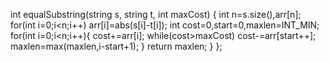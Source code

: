 int equalSubstring(string s, string t, int maxCost) {
int n=s.size(),arr[n];
for(int i=0;i<n;i++)
arr[i]=abs(s[i]-t[i]);
int cost=0,start=0,maxlen=INT_MIN;
for(int i=0;i<n;i++){
cost+=arr[i];
while(cost>maxCost)
cost-=arr[start++];
maxlen=max(maxlen,i-start+1);
}
return maxlen;
}
};